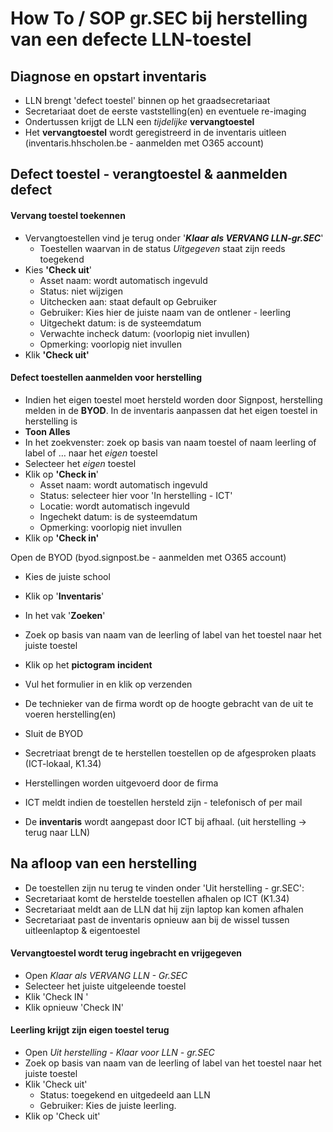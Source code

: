 # How To / SOP gr.SEC bij herstelling van een defecte LLN-toestel
## Diagnose en opstart inventaris
- LLN brengt 'defect toestel' binnen op het graadsecretariaat
- Secretariaat doet de eerste vaststelling(en) en eventuele re-imaging
- Ondertussen krijgt de LLN een *tijdelijke* **vervangtoestel**
- Het **vervangtoestel** wordt geregistreerd in de inventaris uitleen (inventaris.hhscholen.be - aanmelden met O365 account)

## Defect toestel - verangtoestel & aanmelden defect

#### Vervang toestel toekennen
-   Vervangtoestellen vind je terug onder '**_Klaar als VERVANG LLN-gr.SEC_**'  
	-   Toestellen waarvan in de status *Uitgegeven* staat zijn reeds toegekend
-   Kies **'Check uit**'
	-   Asset naam: wordt automatisch ingevuld
	-   Status: niet wijzigen
	-   Uitchecken aan: staat default op Gebruiker
	-   Gebruiker: Kies hier de juiste naam van de ontlener - leerling
	-   Uitgechekt datum: is de systeemdatum
	-   Verwachte incheck datum: (voorlopig niet invullen)
	-   Opmerking: voorlopig niet invullen
-   Klik **'Check uit'**

#### Defect toestellen aanmelden voor herstelling
-   Indien het eigen toestel moet hersteld worden door Signpost, herstelling melden in de **BYOD**.
In de inventaris aanpassen dat het eigen toestel in herstelling is
-   **Toon Alles**
-   In het zoekvenster: zoek op basis van naam toestel of naam leerling of label of … naar het *eigen* toestel
-   Selecteer het *eigen* toestel
-   Klik op **'Check in**'
	-   Asset naam: wordt automatisch ingevuld
	-   Status: selecteer hier voor 'In herstelling - ICT'
	-   Locatie: wordt automatisch ingevuld
	-   Ingechekt datum: is de systeemdatum
	-   Opmerking: voorlopig niet invullen
-   Klik op **'Check in'**

Open de BYOD (byod.signpost.be - aanmelden met O365 account)
-   Kies de juiste school
-   Klik op '**Inventaris**'
-   In het vak '**Zoeken**'
	
-   Zoek op basis van naam van de leerling of label van het toestel naar het juiste toestel
-   Klik op het **pictogram** **incident**
-   Vul het formulier in en klik op verzenden
-   De technieker van de firma wordt op de hoogte gebracht van de uit te voeren herstelling(en)
-   Sluit de BYOD

-   Secretriaat brengt de te herstellen toestellen op de afgesproken plaats (ICT-lokaal, K1.34)
-   Herstellingen worden uitgevoerd door de firma
-   ICT meldt indien de toestellen hersteld zijn - telefonisch of per mail
-   De **inventaris** wordt aangepast door ICT bij afhaal. (uit herstelling -> terug naar LLN)

## Na afloop van een herstelling
-   De toestellen zijn nu terug te vinden onder 'Uit herstelling - gr.SEC':
-   Secretariaat komt de herstelde toestellen afhalen op ICT (K1.34)
-   Secretariaat meldt aan de LLN dat hij zijn laptop kan komen afhalen
-   Secretariaat past de inventaris opnieuw aan bij de wissel tussen uitleenlaptop & eigentoestel
#### Vervangtoestel wordt terug ingebracht en vrijgegeven
-   Open *Klaar als VERVANG LLN - Gr.SEC*
-   Selecteer het juiste uitgeleende toestel
-   Klik 'Check IN '
-   Klik opnieuw 'Check IN' 
#### Leerling krijgt zijn eigen toestel terug
-   Open *Uit herstelling - Klaar voor LLN - gr.SEC*
-   Zoek op basis van naam van de leerling of label van het toestel naar het juiste toestel
-   Klik 'Check uit'
	-   Status: toegekend en uitgedeeld aan LLN
	-   Gebruiker: Kies de juiste leerling.
-   Klik op 'Check uit'
